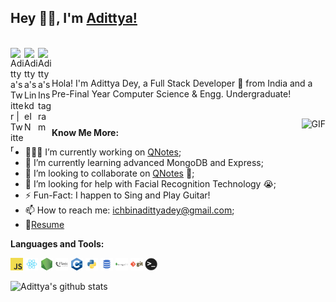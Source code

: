## Hey 👋🏽, I'm [Adittya!](https://adittyadey.xyz) 

<br/>


<a href="https://mobile.twitter.com/adiXcdr">
  <img align="left" alt="Adittya's Twitter | Twitter" width="22px" src="https://cdn.jsdelivr.net/npm/simple-icons@v3/icons/twitter.svg" />
</a>
<a href="https://www.linkedin.com/in/adittya-dey-3966b916b">
  <img align="left" alt="Adittya's LinkdeIN" width="22px" src="https://cdn.jsdelivr.net/npm/simple-icons@v3/icons/linkedin.svg" />
</a>
<a href="https://www.instagram.com/adixdey/">
  <img align="left" alt="Adittya's Instagram" width="22px" src="https://cdn.jsdelivr.net/npm/simple-icons@v3/icons/instagram.svg" />
</a>

<br />
<br />


Hola! I'm Adittya Dey, a Full Stack Developer 🚀 from India and a Pre-Final Year Computer Science & Engg. Undergraduate!

<br />

  <img align="right" alt="GIF" src="https://media.giphy.com/media/yYSSBtDgbbRzq/giphy.gif" />
  
**Know Me More:**

- 👨🏽‍💻 I’m currently working on [QNotes](https://github.com/adiXcodr/QuickNotes);
- 🌱 I’m currently learning advanced MongoDB and Express; 
- 👯 I’m looking to collaborate on [QNotes](https://github.com/adiXcodr/QuickNotesP) 🤝;
- 🤔 I’m looking for help with Facial Recognition Technology 😭;
- ⚡️ Fun-Fact: I happen to Sing and Play Guitar!
- 📫 How to reach me: ichbinadittyadey@gmail.com;
- 📝[Resume](https://adittyadey.xyz/files/CV_Adittya_Dey.pdf)

**Languages and Tools:**  

<code><img height="20" src="https://raw.githubusercontent.com/github/explore/80688e429a7d4ef2fca1e82350fe8e3517d3494d/topics/javascript/javascript.png"></code>
<code><img height="20" src="https://raw.githubusercontent.com/github/explore/80688e429a7d4ef2fca1e82350fe8e3517d3494d/topics/react/react.png"></code>
<code><img height="20" src="https://raw.githubusercontent.com/github/explore/80688e429a7d4ef2fca1e82350fe8e3517d3494d/topics/nodejs/nodejs.png"></code>
<code><img height="20" src="https://raw.githubusercontent.com/github/explore/80688e429a7d4ef2fca1e82350fe8e3517d3494d/topics/flask/flask.png"></code>
<code><img height="20" src="https://raw.githubusercontent.com/github/explore/80688e429a7d4ef2fca1e82350fe8e3517d3494d/topics/cpp/cpp.png"></code>
<code><img height="20" src="https://raw.githubusercontent.com/github/explore/80688e429a7d4ef2fca1e82350fe8e3517d3494d/topics/python/python.png"></code>
<code><img height="20" src="https://raw.githubusercontent.com/github/explore/80688e429a7d4ef2fca1e82350fe8e3517d3494d/topics/sql/sql.png"></code>
<code><img height="20" src="https://raw.githubusercontent.com/github/explore/80688e429a7d4ef2fca1e82350fe8e3517d3494d/topics/mongodb/mongodb.png"></code>
<code><img height="20" src="https://raw.githubusercontent.com/github/explore/80688e429a7d4ef2fca1e82350fe8e3517d3494d/topics/git/git.png"></code>
<code><img height="20" src="https://raw.githubusercontent.com/github/explore/80688e429a7d4ef2fca1e82350fe8e3517d3494d/topics/terminal/terminal.png"></code>



![Adittya's github stats](https://github-readme-stats.vercel.app/api?username=adiXcodr&show_icons=true&hide_border=true)

